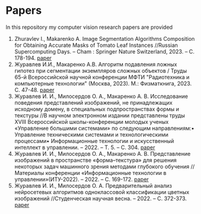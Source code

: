 # Papers
In this repository my computer vision research papers are provided

1. Zhuravlev I., Makarenko A. Image Segmentation Algorithms Composition for Obtaining Accurate Masks of Tomato Leaf Instances //Russian Supercomputing Days. – Cham : Springer Nature Switzerland, 2023. – С. 178-194. [paper](https://github.com/zhursvlevy/papers/blob/main/Image_Segmentation_Algorithms_Composition_for_Obtaining_Accurate_Masks_of_Tomato_Leaf_Instances.pdf) 
2. Журавлев И.И., Макаренко А.В. Алгоритм подавления ложных гипотез при сегментации экземпляров сложных объектов / Труды 65-й Всероссийской научной конференции МФТИ "Радиотехника и компьютерные технологии" (Москва, 2023). М.: Физматкнига, 2023. С. 47-48. [paper](https://github.com/zhursvlevy/papers/blob/main/FPS.pdf) 
3. Журавлев И. И., Милосердов О. А., Макаренко А. В. Исследование поведения представлений изображений, не принадлежащих исходному домену, в специальных подпространствах формы и текстуры //В научном электронном издании представлены труды XVIII Всероссийской школы-конференции молодых ученых «Управление большими системами» по следующим направлениям:• Управление техническими системами и технологическими процессами• Информационные технологии и искусственный интеллект в управлении. – 2022. – Т. 5. – С. 304. [paper](https://github.com/zhursvlevy/papers/blob/main/out_of_domain.pdf) 
4. Журавлев И. И., Милосердов О. А., Макаренко А. В. Представление изображений в пространстве «форма–текстура» для решения некоторых задач машинного зрения методами глубокого обучения //Материалы конференции «Информационные технологии в управлении»(ИТУ-2022). – 2022. – С. 169-172. [paper](https://github.com/zhursvlevy/papers/blob/main/shape_texture_repr.pdf) 
5. Журавлев И. И., Милосердов О. А. Предварительный анализ нейросетевых алгоритмов одноклассовой классификации цветных изображений //Студенческая научная весна. – 2022. – С. 372-373. [paper](https://github.com/zhursvlevy/papers/blob/main/preliminary_eda.pdf) 
